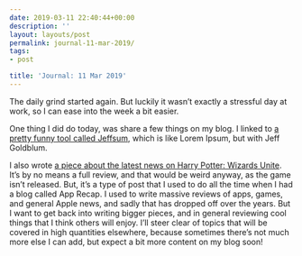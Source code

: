 ```yaml
---
date: 2019-03-11 22:40:44+00:00
description: ''
layout: layouts/post
permalink: journal-11-mar-2019/
tags:
- post

title: 'Journal: 11 Mar 2019'
---
```


<p>The daily grind started again. But luckily it wasn&#8217;t exactly a stressful day at work, so I can ease into the week a bit easier.</p>
<p>One thing I did do today, was share a few things on my blog. I linked to <a href="https://chrishannah.me/jeffsum/">a pretty funny tool called Jeffsum</a>, which is like Lorem Ipsum, but with Jeff Goldblum.</p>
<p>I also wrote <a href="https://chrishannah.me/a-first-look-at-harry-potter-wizards-unite/">a piece about the latest news on Harry Potter: Wizards Unite</a>. It&#8217;s by no means a full review, and that would be weird anyway, as the game isn&#8217;t released. But, it&#8217;s a type of post that I used to do all the time when I had a blog called App Recap. I used to write massive reviews of apps, games, and general Apple news, and sadly that has dropped off over the years. But I want to get back into writing bigger pieces, and in general reviewing cool things that I think others will enjoy. I&#8217;ll steer clear of topics that will be covered in high quantities elsewhere, because sometimes there&#8217;s not much more else I can add, but expect a bit more content on my blog soon!</p>

